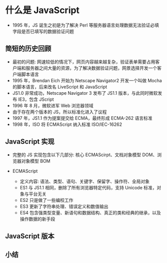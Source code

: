 # 什么是 JavaScript

- 1995 年，JS 诞生之初是为了解决 Perl 等服务器语言处理数据无法验证必填字段是否已填写的数据验证问题

## 简短的历史回顾

- 最初的问题: 网速较低的情况下，网页内容越来越复杂，验证表单需要占用客户端和服务器之间大量的资源，为了解决数据验证问题，网景选择开发一个客户端脚本语言
- 1995 年，Brendan Eich 开始为 Netscape Navigator2 开发一个叫做 Mocha 的脚本语言，后来改名 LiveScript 和 JavaScript
- JS1.0 非常成功，Netscape Navigator 3 发布了 JS1.1 版本，与此同时微软发布 IE3，包含 JScript
- 1996 年 8 月，微软进军 Web 浏览器领域
- 由于存在两个版本的 JS，所以标准化进入了议程
- 1997 年，JS1.1 作为提案提交给 ECMA，最终形成 ECMA-262 语言标准
- 1998 年，ISO 将 ECMAScript 纳入标准 ISO/IEC-16262

## JavaScript 实现

- 完整的 JS 实现包含以下几部分: 核心 ECMAScirpt、文档对象模型 DOM、浏览器对象模型 BOM

- ECMAScript
  - 定义内容: 语法、类型、语句、关键字、保留字、操作符、全局对象
  - ES1 与 JS1.1 相同，删除了所有浏览器特定代码，支持 Unicode 标准，对象与平台无关
  - ES2 只是做了一些编校工作
  - ES3 更新了字符串处理、错误定义和数值输出
  - ES4 包含强类型变量、新语句和数据结构、真正的类和经典的继承，以及操作数据的新手段

## JavaScript 版本

## 小结
